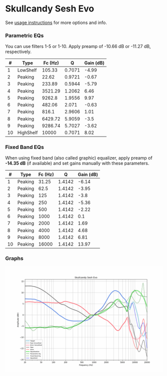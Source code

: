 # Skullcandy Sesh Evo
See [usage instructions](https://github.com/jaakkopasanen/AutoEq#usage) for more options and info.

### Parametric EQs
You can use filters 1-5 or 1-10. Apply preamp of -10.66 dB or -11.27 dB, respectively.

|   # | Type      |   Fc (Hz) |      Q |   Gain (dB) |
|-----|-----------|-----------|--------|-------------|
|   1 | LowShelf  |    105.33 | 0.7071 |       -4.99 |
|   2 | Peaking   |     22.62 | 0.9721 |       -0.67 |
|   3 | Peaking   |    233.89 | 0.5944 |       -5.79 |
|   4 | Peaking   |   3521.29 | 1.2062 |        6.46 |
|   5 | Peaking   |   9262.8  | 1.9556 |        9.97 |
|   6 | Peaking   |    482.06 | 2.071  |       -0.63 |
|   7 | Peaking   |    816.1  | 2.9606 |        1.01 |
|   8 | Peaking   |   6429.72 | 5.9059 |       -3.5  |
|   9 | Peaking   |   9286.74 | 5.7027 |       -3.62 |
|  10 | HighShelf |  10000    | 0.7071 |        8.02 |

### Fixed Band EQs
When using fixed band (also called graphic) equalizer, apply preamp of **-14.35 dB** (if available) and set gains manually with these parameters.

|   # | Type    |   Fc (Hz) |      Q |   Gain (dB) |
|-----|---------|-----------|--------|-------------|
|   1 | Peaking |     31.25 | 1.4142 |       -6.14 |
|   2 | Peaking |     62.5  | 1.4142 |       -3.95 |
|   3 | Peaking |    125    | 1.4142 |       -3.8  |
|   4 | Peaking |    250    | 1.4142 |       -5.36 |
|   5 | Peaking |    500    | 1.4142 |       -2.22 |
|   6 | Peaking |   1000    | 1.4142 |        0.1  |
|   7 | Peaking |   2000    | 1.4142 |        1.69 |
|   8 | Peaking |   4000    | 1.4142 |        4.68 |
|   9 | Peaking |   8000    | 1.4142 |        6.81 |
|  10 | Peaking |  16000    | 1.4142 |       13.97 |

### Graphs
![](./Skullcandy%20Sesh%20Evo.png)
